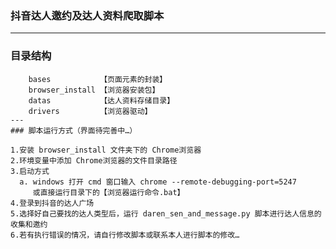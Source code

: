 ﻿### 抖音达人邀约及达人资料爬取脚本

---
### 目录结构

```
    bases           【页面元素的封装】
    browser_install 【浏览器安装包】
    datas           【达人资料存储目录】
    drivers         【浏览器驱动】
---
### 脚本运行方式（界面待完善中…）
```
    1.安装 browser_install 文件夹下的 Chrome浏览器
    2.环境变量中添加 Chrome浏览器的文件目录路径
    3.启动方式
      a. windows 打开 cmd 窗口输入 chrome --remote-debugging-port=5247
         或直接运行目录下的【浏览器运行命令.bat】
    4.登录到抖音的达人广场
    5.选择好自己要找的达人类型后，运行 daren_sen_and_message.py 脚本进行达人信息的收集和邀约
    6.若有执行错误的情况，请自行修改脚本或联系本人进行脚本的修改…
